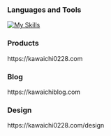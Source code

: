 <h3 align="left">Languages and Tools</h3>

[![My Skills](https://skillicons.dev/icons?i=react,nextjs,vue,ts,express,graphql,aws,terraform,docker,githubactions,ai&perline=8)](https://skillicons.dev)

<h3 align="left">Products</h3>
https://kawaichi0228.com

<h3 align="left">Blog</h3>
https://kawaichiblog.com

<h3 align="left">Design</h3>
https://kawaichi0228.com/design

